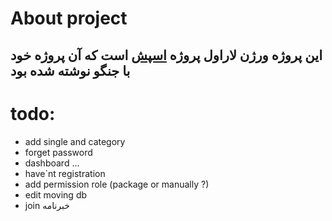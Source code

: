 # About project
## این پروژه ورژن لاراول پروژه  [اسپش](https://github.com/yacn114/spsh) است که آن پروژه خود با جنگو نوشته شده بود
# todo:
<ul>
<li>add single and category</li>
<li>forget password</li>
<li>dashboard ...</li>
<li>have`nt registration</li>
<li>add permission role (package or manually ?)</li>
<li>edit moving db</li>
<li>join خبرنامه</li>
</ul>
